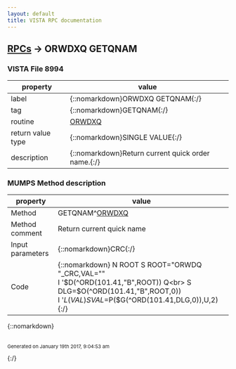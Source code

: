 ```yaml
---
layout: default
title: VISTA RPC documentation
---
```




## [RPCs](TableOfContent.md) &#8594; ORWDXQ GETQNAM 



### VISTA File 8994 


 property | value 
--- | --- 
 label | {::nomarkdown}ORWDXQ GETQNAM{:/}
 tag | {::nomarkdown}GETQNAM{:/}
 routine | [ORWDXQ](http://code.osehra.org/dox/Routine_ORWDXQ_source.html)
 return value type | {::nomarkdown}SINGLE VALUE{:/}
 description | {::nomarkdown}Return current quick order name.{:/}


### MUMPS Method description

 property | value 
 --- | --- 
 Method | GETQNAM^[ORWDXQ](http://code.osehra.org/dox/Routine_ORWDXQ_source.html)
 Method comment | Return current quick name
 Input parameters | {::nomarkdown}CRC{:/}
 Code | {::nomarkdown}  N ROOT S ROOT="ORWDQ "_CRC,VAL=""<br> I '$D(^ORD(101.41,"B",ROOT)) Q<br> S DLG=$O(^ORD(101.41,"B",ROOT,0))<br> I '$L(VAL) S VAL=$P($G(^ORD(101.41,DLG,0)),U,2){:/}

{::nomarkdown} <br/><br/><p style="font-size: 11px">Generated on January 19th 2017, 9:04:53 am</p>{:/}
